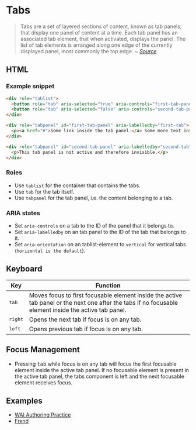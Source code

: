 # Tabs
> Tabs are a set of layered sections of content, known as tab panels, that display one panel of content at a time. Each tab panel has an associated tab element, that when activated, displays the panel. The list of tab elements is arranged along one edge of the currently displayed panel, most commonly the top edge.
~ *[Source](https://www.w3.org/TR/wai-aria-practices-1.1/#tabpanel)*

## HTML
### Example snippet
```html
<div role="tablist">
  <button role="tab" aria-selected="true" aria-controls="first-tab-panel" id="first-tab">Active tab</button>
  <button role="tab" aria-selected="false" aria-controls="second-tab-panel" id="second-tab" tabindex="-1">Another tab</button>
</div>

<div role="tabpanel" id="first-tab-panel" aria-labelledby="first-tab">
  <p><a href="#">Some link inside the tab panel.</a> Some more text inside the tab panel.</p>
</div>

<div role="tabpanel" id="second-tab-panel" aria-labelledby="second-tab" hidden>
  <p>This tab panel is not active and therefore invisible.</p>
</div>
```
### Roles
- Use `tablist` for the container that contains the tabs.
- Use `tab` for the tab itself.
- Use `tabpanel` for the tab panel, i.e. the content belonging to a tab.

### ARIA states
- Set `aria-controls` on a tab to the ID of the panel that it belongs to.
- Set `aria-labelledby` on an tab panel to the ID of the tab that belongs to it.
- Set `aria-orientation` on an tablist-element to `vertical` for vertical tabs (`horizontal is the default`).

## Keyboard
| Key | Function |
|------------------|--------------------------------------------------------------------------------------------------------------------------------------------------------|
| <kbd>tab</kbd> | Moves focus to first focusable element inside the active tab panel or the next one after the tabs if no focusable element inside the active tab panel. |
| <kbd>right</kbd> | Opens the next tab if focus is on any tab. |
| <kbd>left</kbd> | Opens previous tab if focus is on any tab. |

## Focus Management
- Pressing <kbd>tab</kbd> while focus is on any tab will focus the first focusable element inside the active tab panel. If no focusable element is present in the active tab panel, the tabs component is left and the next focusable element receives focus.

## Examples
- [WAI Authoring Practice](https://www.w3.org/TR/wai-aria-practices-1.1/examples/tabs/tabs.html)
- [Frend](https://frend.co/components/tabs/)
